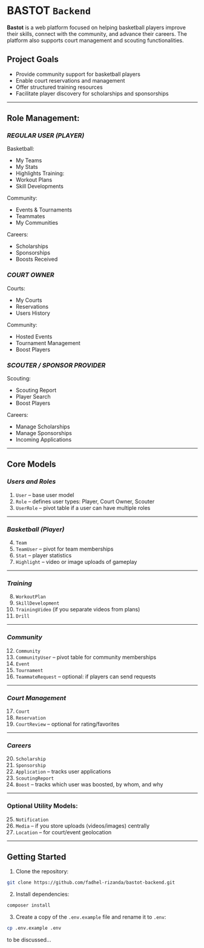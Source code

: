# BASTOT `Backend`

**Bastot** is a web platform focused on helping basketball players improve their skills, connect with the community, and advance their careers. The platform also supports court management and scouting functionalities.

## Project Goals
* Provide community support for basketball players
* Enable court reservations and management
* Offer structured training resources
* Facilitate player discovery for scholarships and sponsorships
---
## Role Management:
### *REGULAR USER (PLAYER)*

Basketball:
- My Teams
- My Stats
- Highlights
  Training:
- Workout Plans
- Skill Developments
  
Community:
- Events & Tournaments
- Teammates
- My Communities

Careers:
- Scholarships
- Sponsorships
- Boosts Received

### *COURT OWNER*

Courts:
- My Courts
- Reservations
- Users History
  
Community:
- Hosted Events
- Tournament Management
- Boost Players

### *SCOUTER / SPONSOR PROVIDER*

Scouting:
- Scouting Report
- Player Search
- Boost Players

Careers:
- Manage Scholarships
- Manage Sponsorships
- Incoming Applications

---

## Core Models
### *Users and Roles*
1. `User` – base user model
2. `Role` – defines user types: Player, Court Owner, Scouter
3. `UserRole` – pivot table if a user can have multiple roles
---
### *Basketball (Player)*
4. `Team`
5. `TeamUser` – pivot for team memberships
6. `Stat` – player statistics
7. `Highlight` – video or image uploads of gameplay
---
### *Training*
8. `WorkoutPlan`
9. `SkillDevelopment`
10. `TrainingVideo` (if you separate videos from plans)
11. `Drill`
---
### *Community*
12. `Community`
13. `CommunityUser` – pivot table for community memberships
14. `Event`
15. `Tournament`
16. `TeammateRequest` – optional: if players can send requests
---
### *Court Management*
17. `Court`
18. `Reservation`
19. `CourtReview` – optional for rating/favorites
---
### *Careers*
20. `Scholarship`
21. `Sponsorship`
22. `Application` – tracks user applications
23. `ScoutingReport`
24. `Boost` – tracks which user was boosted, by whom, and why
---
### Optional Utility Models:
25. `Notification`
26. `Media` – if you store uploads (videos/images) centrally
27. `Location` – for court/event geolocation

---

## Getting Started
1. Clone the repository:
```bash
git clone https://github.com/fadhel-rizanda/bastot-backend.git
```
2. Install dependencies:
```bash
composer install
```
3. Create a copy of the `.env.example` file and rename it to `.env`:
```bash
cp .env.example .env
```
to be discussed...
